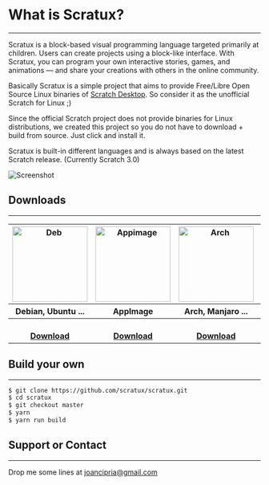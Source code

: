 # What is Scratux?
* * *

Scratux is a block-based visual programming language targeted primarily at children. Users can create projects using a block-like interface. With Scratux, you can program your own interactive stories, games, and animations — and share your creations with others in the online community.

Basically Scratux is a simple project that aims to provide Free/Libre Open Source Linux binaries of [Scratch Desktop](https://scratch.mit.edu/download). So consider it as the unofficial Scratch for Linux ;)

Since the official Scratch project does not provide binaries for Linux distributions, we created this project so you do not have to download + build from source. Just click and install it.

Scratux is built-in different languages and is always based on the latest Scratch release. (Currently Scratch 3.0)

![Screenshot](https://scratux.github.io/assets/images/screenshot.png)

## Downloads
* * *
<table>
  <tr>
    <th><img src="https://scratux.github.io/assets/images/deb.png" alt="Deb" title="Download .deb" width="150" /></th>
    <th><img src="https://scratux.github.io/assets/images/appimage.png" alt="Appimage" title="Download AppImage"
        width="150" /></th>
    <th><img src="https://scratux.github.io/assets/images/arch.png" alt="Arch" title="Download Arch" width="150" /></th>
    <th><img src="https://scratux.github.io/assets/images/snap.png" alt="Snap" title="Download Snap" width="150" /></th>
  </tr>
  <tr>
    <th>Debian, Ubuntu ...</th>
    <th>AppImage</th>
    <th>Arch, Manjaro ...</th>
    <th>Snap</th>
  </tr>
  <tr>
    <th><a href="{{ site.github.deb_url }}"><br>Download</a></th>
    <th><a href=""><br>Download</a></th>
    <th><a href=""><br>Download</a></th>
    <th><a href="https://snapcraft.io/scratux"><br>Download</a></th>
  </tr>

</table>

## Build your own
* * *

```sh
$ git clone https://github.com/scratux/scratux.git
$ cd scratux
$ git checkout master
$ yarn
$ yarn run build
```

## Support or Contact
* * *
Drop me some lines at joancipria@gmail.com
